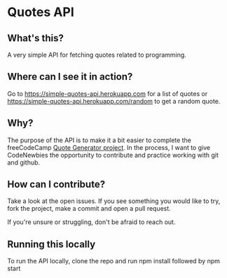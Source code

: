 # Quotes API

## What's this?
A very simple API for fetching quotes related to programming.

## Where can I see it in action?
Go to https://simple-quotes-api.herokuapp.com for a list of quotes or https://simple-quotes-api.herokuapp.com/random to get a random quote.

## Why?
The purpose of the API is to make it a bit easier to complete the freeCodeCamp [Quote Generator project](https://www.freecodecamp.org/learn/front-end-libraries/front-end-libraries-projects/build-a-random-quote-machine).
In the process, I want to give CodeNewbies the opportunity to contribute and practice working with git and github.

## How can I contribute?
Take a look at the open issues. If you see something you would like to try, fork the project, make a commit and open a pull request.

If you're unsure or struggling, don't be afraid to reach out. 

## Running this locally
To run the API locally, clone the repo and run npm install followed by npm start 

